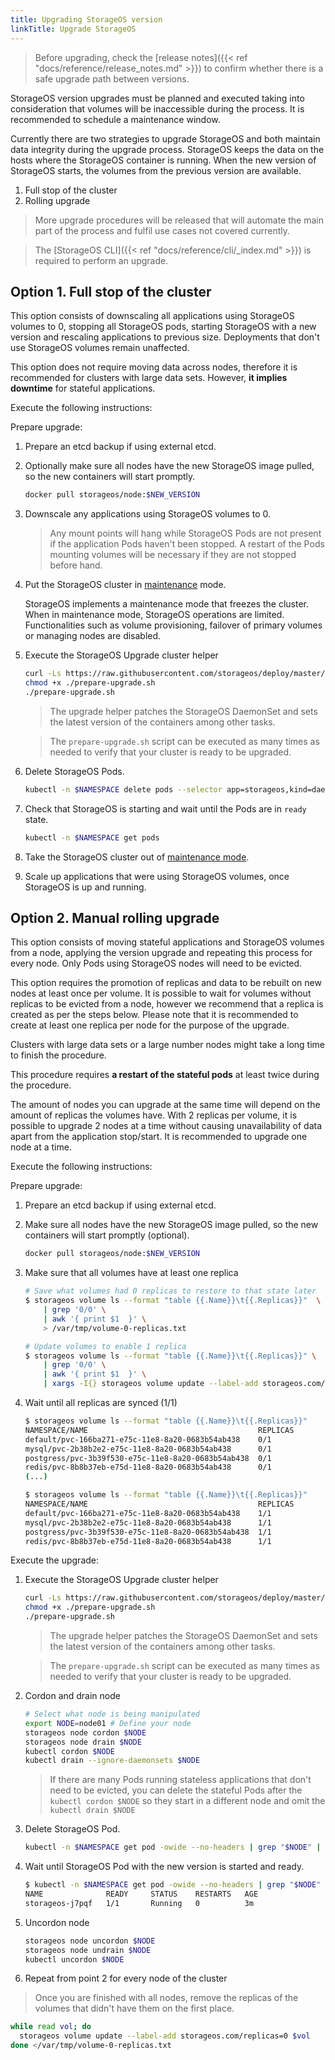 ```yaml
---
title: Upgrading StorageOS version
linkTitle: Upgrade StorageOS
---
```



> Before upgrading, check the 
> [release notes]({{< ref "docs/reference/release_notes.md" >}}) to confirm
> whether there is a safe upgrade path between versions.

StorageOS version upgrades must be planned and executed taking into consideration
that volumes will be inaccessible during the process. It is recommended to
schedule a maintenance window.

Currently there are two strategies to upgrade StorageOS and both maintain data
integrity during the upgrade process. StorageOS keeps the data on the hosts
where the StorageOS container is running. When the new version of StorageOS starts,
the volumes from the previous version are available.

1. Full stop of the cluster
1. Rolling upgrade

> More upgrade procedures will be released that will automate the main part of
> the process and fulfil use cases not covered currently.

> The [StorageOS CLI]({{< ref "docs/reference/cli/_index.md" >}}) is required to perform an upgrade.

## Option 1. Full stop of the cluster

This option consists of downscaling all applications using StorageOS volumes to
0, stopping all StorageOS pods, starting StorageOS with a
new version and rescaling applications to previous size. Deployments that don't
use StorageOS volumes remain unaffected.

This option does not require moving data across nodes, therefore it is
recommended for clusters with large data sets. However, __it implies downtime__ for
stateful applications.

Execute the following instructions:

Prepare upgrade:

1. Prepare an etcd backup if using external etcd.
1. Optionally make sure all nodes have the new StorageOS image pulled, so the new
   containers will start promptly.
    ```bash
    docker pull storageos/node:$NEW_VERSION
    ```
1. Downscale any applications using StorageOS volumes to 0.

    > Any mount points will hang while StorageOS Pods are not present if the
    > application Pods haven't been stopped. A restart of the Pods mounting
    > volumes will be necessary if they are not stopped before hand.

1. Put the StorageOS cluster in
   [maintenance](/docs/operations/maintenance#cluster-maintenance-mode) mode.

    StorageOS implements a maintenance mode that freezes the cluster. When in
    maintenance mode, StorageOS operations are limited. Functionalities such as
    volume provisioning, failover of primary volumes or managing nodes are
    disabled.
1. Execute the StorageOS Upgrade cluster helper
    ```bash
    curl -Ls https://raw.githubusercontent.com/storageos/deploy/master/k8s/deploy-storageos/upgrade-helper/prepare-upgrade.sh -o prepare-upgrade.sh
    chmod +x ./prepare-upgrade.sh
    ./prepare-upgrade.sh
    ```

    > The upgrade helper patches the StorageOS DaemonSet and sets the latest
    > version of the containers among other tasks.

    > The `prepare-upgrade.sh` script can be executed as many times as needed
    > to verify that your cluster is ready to be upgraded.


1. Delete StorageOS Pods.

    ```bash
   kubectl -n $NAMESPACE delete pods --selector app=storageos,kind=daemonset
    ```

1. Check that StorageOS is starting and wait until the Pods are in `ready` state.

    ```bash
   kubectl -n $NAMESPACE get pods
    ```

1. Take the StorageOS cluster out of [maintenance
   mode](/docs/operations/maintenance#cluster-maintenance-mode).
1. Scale up applications that were using StorageOS volumes, once StorageOS is
   up and running.


## Option 2. Manual rolling upgrade


This option consists of moving stateful applications and StorageOS volumes from
a node, applying the version upgrade and repeating this process for every node.
Only Pods using StorageOS nodes will need to be evicted.

This option requires the promotion of replicas and data to be rebuilt on new nodes
at least once per volume. It is possible to wait for volumes without replicas
to be evicted from a node, however we recommend that a replica is created as per
the steps below. Please note that it is recommended to create at least one replica
per node for the purpose of the upgrade.

Clusters with large data sets or a large number nodes might take a long time to
finish the procedure.

This procedure requires __a restart of the stateful pods__ at least twice during
the procedure.

The amount of nodes you can upgrade at the same time will depend on the amount
of replicas the volumes have. With 2 replicas per volume, it is possible to
upgrade 2 nodes at a time without causing unavailability of data apart from
the application stop/start. It is recommended to upgrade one node at a time.

Execute the following instructions:

Prepare upgrade:

1. Prepare an etcd backup if using external etcd.
1. Make sure all nodes have the new StorageOS image pulled, so the new
   containers will start promptly (optional).
   ```bash
   docker pull storageos/node:$NEW_VERSION
   ```

1. Make sure that all volumes have at least one replica

    ```bash
    # Save what volumes had 0 replicas to restore to that state later
    $ storageos volume ls --format "table {{.Name}}\t{{.Replicas}}"  \
        | grep '0/0' \
        | awk '{ print $1  }' \
        > /var/tmp/volume-0-replicas.txt

    # Update volumes to enable 1 replica
    $ storageos volume ls --format "table {{.Name}}\t{{.Replicas}}" \
        | grep '0/0' \
        | awk '{ print $1  }' \
        | xargs -I{} storageos volume update --label-add storageos.com/replicas=1 {}
    ```

1. Wait until all replicas are synced (1/1)

    ```bash
    $ storageos volume ls --format "table {{.Name}}\t{{.Replicas}}" 
    NAMESPACE/NAME                                      REPLICAS
    default/pvc-166ba271-e75c-11e8-8a20-0683b54ab438    0/1
    mysql/pvc-2b38b2e2-e75c-11e8-8a20-0683b54ab438      0/1
    postgress/pvc-3b39f530-e75c-11e8-8a20-0683b54ab438  0/1
    redis/pvc-8b8b37eb-e75d-11e8-8a20-0683b54ab438      0/1
    (...)

    $ storageos volume ls --format "table {{.Name}}\t{{.Replicas}}" 
    NAMESPACE/NAME                                      REPLICAS
    default/pvc-166ba271-e75c-11e8-8a20-0683b54ab438    1/1
    mysql/pvc-2b38b2e2-e75c-11e8-8a20-0683b54ab438      1/1
    postgress/pvc-3b39f530-e75c-11e8-8a20-0683b54ab438  1/1
    redis/pvc-8b8b37eb-e75d-11e8-8a20-0683b54ab438      1/1
    ```

Execute the upgrade:
1. Execute the StorageOS Upgrade cluster helper
    ```bash
    curl -Ls https://raw.githubusercontent.com/storageos/deploy/master/k8s/deploy-storageos/upgrade-helper/prepare-upgrade.sh -o prepare-upgrade.sh
    chmod +x ./prepare-upgrade.sh
    ./prepare-upgrade.sh
    ```

    > The upgrade helper patches the StorageOS DaemonSet and sets the latest
    > version of the containers among other tasks.

    > The `prepare-upgrade.sh` script can be executed as many times as needed
    > to verify that your cluster is ready to be upgraded.

1. Cordon and drain node

    ```bash
   # Select what node is being manipulated 
   export NODE=node01 # Define your node
   storageos node cordon $NODE
   storageos node drain $NODE
   kubectl cordon $NODE
   kubectl drain --ignore-daemonsets $NODE
    ```
    > If there are many Pods running stateless applications that don't need to
    > be evicted, you can delete the stateful Pods after the `kubectl cordon
    > $NODE` so they start in a different node and omit the `kubectl drain
    > $NODE`

1. Delete StorageOS Pod.

    ```bash
   kubectl -n $NAMESPACE get pod -owide --no-headers | grep "$NODE" | awk '{print $1}' | xargs -I{} kubectl -n $NAMESPACE delete pod {}
    ```

1. Wait until StorageOS Pod with the new version is started and ready.

    ```bash
   $ kubectl -n $NAMESPACE get pod -owide --no-headers | grep "$NODE" | awk '{print $1}' | xargs -I{} kubectl -n $NAMESPACE get pod {}
    NAME              READY     STATUS    RESTARTS   AGE
    storageos-j7pqf   1/1       Running   0          3m
    ```

1. Uncordon node

    ```bash
   storageos node uncordon $NODE
   storageos node undrain $NODE
   kubectl uncordon $NODE
    ```
1. Repeat from point 2 for every node of the cluster

> Once you are finished with all nodes, remove the replicas of the volumes that
> didn't have them on the first place.

```bash
while read vol; do
  storageos volume update --label-add storageos.com/replicas=0 $vol
done </var/tmp/volume-0-replicas.txt
```
